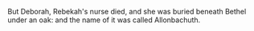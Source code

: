 But Deborah, Rebekah's nurse died, and she was buried beneath Bethel under an oak: and the name of it was called Allonbachuth.
